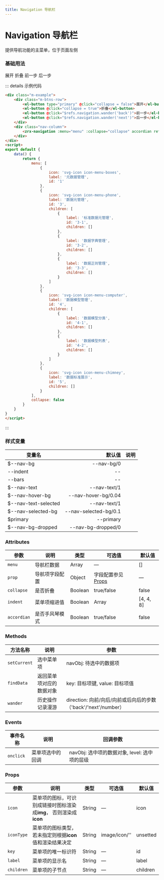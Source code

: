 ```yaml
---
title: Navigation 导航栏
---
```


# Navigation 导航栏

提供导航功能的主菜单，位于页面左侧

### 基础用法

<div class="m-example">
    <div class="m-btns-row">
        <el-button type="primary" @click="collapse = false">展开</el-button>
        <el-button @click="collapse = true">折叠</el-button>
        <el-button @click="$refs.navigation.wander('back')">前一步</el-button>
        <el-button @click="$refs.navigation.wander('next')">后一步</el-button>
    </div>
    <div class="nav-column">
        <ClientOnly>
            <zrx-navigation :menu="menu" :collapse="collapse" accordian ref="navigation"></zrx-navigation>
        </ClientOnly>
    </div>
</div>

::: details 示例代码

```html
<div class="m-example">
    <div class="m-btns-row">
        <el-button type="primary" @click="collapse = false">展开</el-button>
        <el-button @click="collapse = true">折叠</el-button>
        <el-button @click="$refs.navigation.wander('back')">前一步</el-button>
        <el-button @click="$refs.navigation.wander('next')">后一步</el-button>
    </div>
    <div class="nav-column">
        <zrx-navigation :menu="menu" :collapse="collapse" accordian ref="navigation"></zrx-navigation>
    </div>
</div>
<script>
export default {
    data() {
        return {
            menu: [
                {
                    icon: 'svg-icon icon-menu-boxes',
                    label: '元数据管理',
                    id: '1'
                },
                {
                    icon: 'svg-icon icon-menu-phone',
                    label: '数据元管理',
                    id: '3',
                    children: [
                        {
                            label: '标准数据元管理',
                            id: '3-1',
                            children: []
                        },
                        {
                            label: '数据字典管理',
                            id: '3-2',
                            children: []
                        },
                        {
                            label: '数据正则管理',
                            id: '3-3',
                            children: []
                        }
                    ]
                },
                {
                    icon: 'svg-icon icon-menu-computer',
                    label: '数据模型管理',
                    id: '4',
                    children: [
                        {
                            label: '数据模型分类',
                            id: '4-1',
                            children: []
                        },
                        {
                            label: '数据模型列表',
                            id: '4-2',
                            children: []
                        }
                    ]
                },
                {
                    icon: 'svg-icon icon-menu-chimney',
                    label: '数据标准展示',
                    id: '5',
                    children: []
                }
            ],
            collapse: false
        }
    }
}
</script>
```

:::

### 样式变量

| 变量名               |                默认值 | 说明 |
| -------------------- | --------------------: | ---: |
| $--nav-bg            |            --nav-bg/0 |      |
| --indent             |                    -- |      |
| --bars               |                    -- |      |
| $--nav-text          |          --nav-text/1 |      |
| $--nav-hover-bg      |   --nav-hover-bg/0.04 |      |
| $--nav-text-selected |          --nav-text/1 |      |
| $--nav-selected-bg   | --nav-selected-bg/0.1 |      |
| $primary             |             --primary |      |
| $--nav-bg-dropped    |    --nav-bg-dropped/0 |      |

### Attributes

| 参数        | 说明           | 类型    | 可选值                      | 默认值    |
| ----------- | -------------- | ------- | --------------------------- | --------- |
| `menu`      | 导航栏数据     | Array   | —                           | []        |
| `prop`      | 导航项字段配置 | Object  | 字段配置参见[Props](#props) | —         |
| `collapse`  | 是否折叠       | Boolean | true/false                  | false     |
| `indent`    | 菜单项缩进值   | Boolean | Array                       | [4, 4, 8] |
| `accordian` | 是否手风琴模式 | Boolean | true/false                  | false     |

### Methods

| 方法名称     | 说明                     | 参数                              |
| ------------ | ------------------------ | --------------------------------- |
| `setCurrent` | 选中菜单项               | navObj: 待选中的数据项            |
| `findData`   | 返回菜单项对应的数据对象 | key: 目标项键, value: 目标项值    |
| `wander`     | 历史操作记录漫游         | direction: 向前/向后/向前或后向后的步数（'back'/'next'/number） |

### Events

| 事件名称  | 说明             | 回调参数                                      |
| --------- | ---------------- | --------------------------------------------- |
| `onclick` | 菜单项选中的回调 | navObj: 选中项的数据对象, level: 选中项的层级 |

### Props

| 参数       | 说明                                                               | 类型   | 可选值        | 默认值   |
| ---------- | ------------------------------------------------------------------ | ------ | ------------- | -------- |
| `icon`     | 菜单项的图标，可识别成链接时图标渲染成**img**， 否则渲染成**icon** | String | —             | icon     |
| `iconType` | 菜单项的图标类型，若未指定则根据**icon**值和渲染结果决定           | String | image/icon/'' | unsetted |
| `key`      | 菜单项的唯一标识符                                                 | String | —             | id       |
| `label`    | 菜单项的显示名                                                     | String | —             | label    |
| `children` | 菜单项的子节点                                                     | String | —             | children |

<div>
    <contributor :maintainer="['agua']" :members="['agua']"></contributor>
</div>

<script>
export default {
    data() {
        return {
            current: '',
            menu: [
                {
                    icon: 'svg-icon icon-menu-boxes',
                    label: '元数据管理',
                    id: '1'
                },
                {
                    icon: 'svg-icon icon-menu-phone',
                    label: '数据元管理',
                    id: '3',
                    children: [
                        {
                            label: '标准数据元管理',
                            id: '3-1',
                            children: []
                        },
                        {
                            label: '数据字典管理',
                            id: '3-2',
                            children: []
                        },
                        {
                            label: '数据正则管理',
                            id: '3-3',
                            children: []
                        }
                    ]
                },
                {
                    icon: 'svg-icon icon-menu-computer',
                    label: '数据模型管理',
                    id: '4',
                    children: [
                        {
                            label: '数据模型分类',
                            id: '4-1',
                            children: []
                        },
                        {
                            label: '数据模型列表',
                            id: '4-2',
                            children: []
                        }
                    ]
                },
                {
                    icon: 'svg-icon icon-menu-chimney',
                    label: '数据标准展示',
                    id: '5',
                    children: []
                }
            ],
            collapse: false
        }
    },
    methods: {
        onSetCurrent() {
            const navObj = this.$refs.navigation.findData('id', this.current)
            this.$refs.navigation.setCurrent(navObj)
        }
    }
}
</script>
<style scoped lang="scss">
.nav-column {
    background-image: linear-gradient(135deg, #eef3fe 0%, #eef3ff 40%, #eff4fa 74%);
}
</style>
